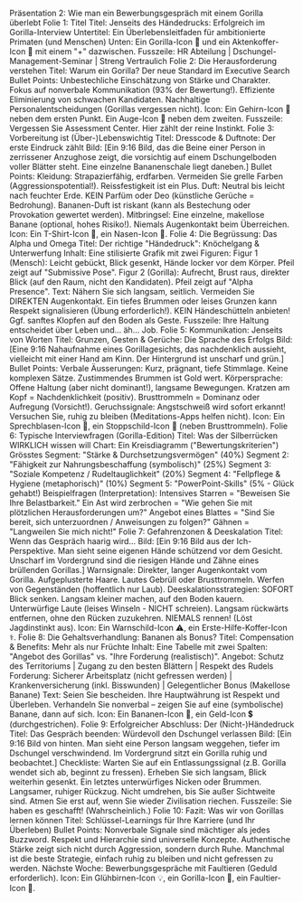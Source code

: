 Präsentation 2: Wie man ein Bewerbungsgespräch mit einem Gorilla überlebt
Folie 1: Titel
Titel: Jenseits des Händedrucks: Erfolgreich im Gorilla-Interview
Untertitel: Ein Überlebensleitfaden für ambitionierte Primaten (und Menschen)
Unten: Ein Gorilla-Icon 🦍 und ein Aktenkoffer-Icon 💼 mit einem "+" dazwischen.
Fusszeile: HR Abteilung | Dschungel-Management-Seminar | Streng Vertraulich
Folie 2: Die Herausforderung verstehen
Titel: Warum ein Gorilla? Der neue Standard im Executive Search
Bullet Points:
Unbestechliche Einschätzung von Stärke und Charakter.
Fokus auf nonverbale Kommunikation (93% der Bewertung!).
Effiziente Eliminierung von schwachen Kandidaten.
Nachhaltige Personalentscheidungen (Gorillas vergessen nicht).
Icon: Ein Gehirn-Icon 🧠 neben dem ersten Punkt. Ein Auge-Icon 👀 neben dem zweiten.
Fusszeile: Vergessen Sie Assessment Center. Hier zählt der reine Instinkt.
Folie 3: Vorbereitung ist (Über-)Lebenswichtig
Titel: Dresscode & Duftnote: Der erste Eindruck zählt
Bild: [Ein 9:16 Bild, das die Beine einer Person in zerrissener Anzughose zeigt, die vorsichtig auf einem Dschungelboden voller Blätter steht. Eine einzelne Bananenschale liegt daneben.]
Bullet Points:
Kleidung: Strapazierfähig, erdfarben. Vermeiden Sie grelle Farben (Aggressionspotential!). Reissfestigkeit ist ein Plus.
Duft: Neutral bis leicht nach feuchter Erde. KEIN Parfüm oder Deo (künstliche Gerüche = Bedrohung). Bananen-Duft ist riskant (kann als Bestechung oder Provokation gewertet werden).
Mitbringsel: Eine einzelne, makellose Banane (optional, hohes Risiko!). Niemals Augenkontakt beim Überreichen.
Icon: Ein T-Shirt-Icon 👕, ein Nasen-Icon 👃.
Folie 4: Die Begrüssung: Das Alpha und Omega
Titel: Der richtige "Händedruck": Knöchelgang & Unterwerfung
Inhalt: Eine stilisierte Grafik mit zwei Figuren:
Figur 1 (Mensch): Leicht gebückt, Blick gesenkt, Hände locker vor dem Körper. Pfeil zeigt auf "Submissive Pose".
Figur 2 (Gorilla): Aufrecht, Brust raus, direkter Blick (auf den Raum, nicht den Kandidaten). Pfeil zeigt auf "Alpha Presence".
Text:
Nähern Sie sich langsam, seitlich.
Vermeiden Sie DIREKTEN Augenkontakt.
Ein tiefes Brummen oder leises Grunzen kann Respekt signalisieren (Übung erforderlich!).
KEIN Händeschütteln anbieten! Ggf. sanftes Klopfen auf den Boden als Geste.
Fusszeile: Ihre Haltung entscheidet über Leben und... äh... Job.
Folie 5: Kommunikation: Jenseits von Worten
Titel: Grunzen, Gesten & Gerüche: Die Sprache des Erfolgs
Bild: [Eine 9:16 Nahaufnahme eines Gorillagesichts, das nachdenklich aussieht, vielleicht mit einer Hand am Kinn. Der Hintergrund ist unscharf und grün.]
Bullet Points:
Verbale Äusserungen: Kurz, prägnant, tiefe Stimmlage. Keine komplexen Sätze. Zustimmendes Brummen ist Gold wert.
Körpersprache: Offene Haltung (aber nicht dominant!), langsame Bewegungen. Kratzen am Kopf = Nachdenklichkeit (positiv). Brusttrommeln = Dominanz oder Aufregung (Vorsicht!).
Geruchssignale: Angstschweiß wird sofort erkannt! Versuchen Sie, ruhig zu bleiben (Meditations-Apps helfen nicht).
Icon: Ein Sprechblasen-Icon 💬, ein Stoppschild-Icon 🛑 (neben Brusttrommeln).
Folie 6: Typische Interviewfragen (Gorilla-Edition)
Titel: Was der Silberrücken WIRKLICH wissen will
Chart: Ein Kreisdiagramm ("Bewertungskriterien")
Grösstes Segment: "Stärke & Durchsetzungsvermögen" (40%)
Segment 2: "Fähigkeit zur Nahrungsbeschaffung (symbolisch)" (25%)
Segment 3: "Soziale Kompetenz / Rudeltauglichkeit" (20%)
Segment 4: "Fellpflege & Hygiene (metaphorisch)" (10%)
Segment 5: "PowerPoint-Skills" (5% - Glück gehabt!)
Beispielfragen (Interpretation):
Intensives Starren = "Beweisen Sie Ihre Belastbarkeit."
Ein Ast wird zerbrochen = "Wie gehen Sie mit plötzlichen Herausforderungen um?"
Angebot eines Blattes = "Sind Sie bereit, sich unterzuordnen / Anweisungen zu folgen?"
Gähnen = "Langweilen Sie mich nicht!"
Folie 7: Gefahrenzonen & Deeskalation
Titel: Wenn das Gespräch haarig wird...
Bild: [Ein 9:16 Bild aus der Ich-Perspektive. Man sieht seine eigenen Hände schützend vor dem Gesicht. Unscharf im Vordergrund sind die riesigen Hände und Zähne eines brüllenden Gorillas.]
Warnsignale:
Direkter, langer Augenkontakt vom Gorilla.
Aufgeplusterte Haare.
Lautes Gebrüll oder Brusttrommeln.
Werfen von Gegenständen (hoffentlich nur Laub).
Deeskalationsstrategien:
SOFORT Blick senken.
Langsam kleiner machen, auf den Boden kauern.
Unterwürfige Laute (leises Winseln - NICHT schreien).
Langsam rückwärts entfernen, ohne den Rücken zuzukehren.
NIEMALS rennen! (Löst Jagdinstinkt aus).
Icon: Ein Warnschild-Icon ⚠️, ein Erste-Hilfe-Koffer-Icon ⚕️.
Folie 8: Die Gehaltsverhandlung: Bananen als Bonus?
Titel: Compensation & Benefits: Mehr als nur Früchte
Inhalt: Eine Tabelle mit zwei Spalten: "Angebot des Gorillas" vs. "Ihre Forderung (realistisch)".
Angebot: Schutz des Territoriums | Zugang zu den besten Blättern | Respekt des Rudels
Forderung: Sicherer Arbeitsplatz (nicht gefressen werden) | Krankenversicherung (inkl. Bisswunden) | Gelegentlicher Bonus (Makellose Banane)
Text: Seien Sie bescheiden. Ihre Hauptwährung ist Respekt und Überleben. Verhandeln Sie nonverbal – zeigen Sie auf eine (symbolische) Banane, dann auf sich.
Icon: Ein Bananen-Icon 🍌, ein Geld-Icon 💲 (durchgestrichen).
Folie 9: Erfolgreicher Abschluss: Der (Nicht-)Händedruck
Titel: Das Gespräch beenden: Würdevoll den Dschungel verlassen
Bild: [Ein 9:16 Bild von hinten. Man sieht eine Person langsam weggehen, tiefer im Dschungel verschwindend. Im Vordergrund sitzt ein Gorilla ruhig und beobachtet.]
Checkliste:
Warten Sie auf ein Entlassungssignal (z.B. Gorilla wendet sich ab, beginnt zu fressen).
Erheben Sie sich langsam, Blick weiterhin gesenkt.
Ein letztes unterwürfiges Nicken oder Brummen.
Langsamer, ruhiger Rückzug.
Nicht umdrehen, bis Sie außer Sichtweite sind.
Atmen Sie erst auf, wenn Sie wieder Zivilisation riechen.
Fusszeile: Sie haben es geschafft! (Wahrscheinlich.)
Folie 10: Fazit: Was wir von Gorillas lernen können
Titel: Schlüssel-Learnings für Ihre Karriere (und Ihr Überleben)
Bullet Points:
Nonverbale Signale sind mächtiger als jedes Buzzword.
Respekt und Hierarchie sind universelle Konzepte.
Authentische Stärke zeigt sich nicht durch Aggression, sondern durch Ruhe.
Manchmal ist die beste Strategie, einfach ruhig zu bleiben und nicht gefressen zu werden.
Nächste Woche: Bewerbungsgespräche mit Faultieren (Geduld erforderlich).
Icon: Ein Glühbirnen-Icon 💡, ein Gorilla-Icon 🦍, ein Faultier-Icon 🦥.